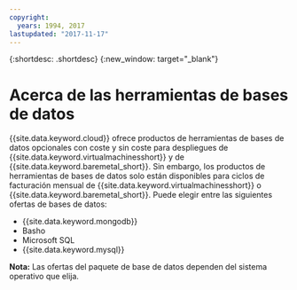 ```yaml
---
copyright:
  years: 1994, 2017
lastupdated: "2017-11-17"
---
```


{:shortdesc: .shortdesc}
{:new_window: target="_blank"}

# Acerca de las herramientas de bases de datos

{{site.data.keyword.cloud}} ofrece productos de herramientas de bases de datos opcionales con coste y sin coste para despliegues de {{site.data.keyword.virtualmachinesshort}} y de {{site.data.keyword.baremetal_short}}. Sin embargo, los productos de herramientas de bases de datos solo están disponibles para ciclos de facturación mensual de {{site.data.keyword.virtualmachinesshort}} o {{site.data.keyword.baremetal_short}}. Puede elegir entre las siguientes ofertas de bases de datos:

* {{site.data.keyword.mongodb}}
* Basho
* Microsoft SQL
* {{site.data.keyword.mysql}}

**Nota:** Las ofertas del paquete de base de datos dependen del sistema operativo que elija.


